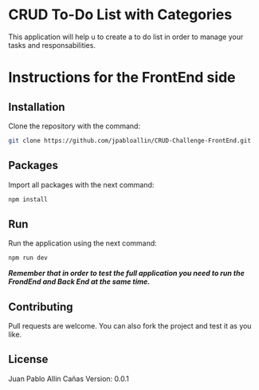# CRUD To-Do List with Categories

This application will help u to create a to do list in order to manage your tasks and responsabilities.

# Instructions for the FrontEnd side

## Installation

Clone the repository with the command:

```bash
git clone https://github.com/jpabloallin/CRUD-Challenge-FrontEnd.git
```

## Packages

Import all packages with the next command:

```bash
npm install
```

## Run

Run the application using the next command:

```bash
npm run dev
```
***Remember that in order to test the full application you need to run the FrondEnd and Back End at the same time.***

## Contributing
Pull requests are welcome. You can also fork the project and test it as you like.


## License
Juan Pablo Allin Cañas
Version: 0.0.1
